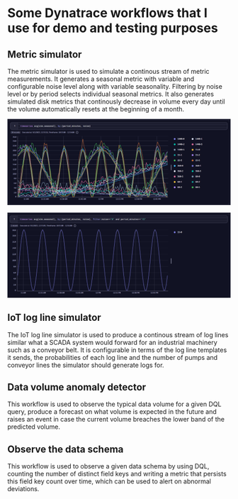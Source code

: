 # Some Dynatrace workflows that I use for demo and testing purposes

## Metric simulator

The metric simulator is used to simulate a continous stream of metric measurements. It generates a seasonal metric with variable and configurable noise level along with variable seasonality.
Filtering by noise level or by period selects individual seasonal metrics.
It also generates simulated disk metrics that continously decrease in volume every day until the volume automatically resets at the beginning of a month.

![seasonal metric](./metric_simulator/metrics_noise.png "Seasonal metrics with noise levels")

![seasonal metric](./metric_simulator/metric_filtered.png "Seasonal metrics filtered")

## IoT log line simulator

The IoT log line simulator is used to produce a continous stream of log lines similar what a SCADA system would forward for an industrial machinery such as 
a conveyor belt.
It is configurable in terms of the log line templates it sends, the probabilities of each log line and the number of pumps and conveyor lines the simulator should generate logs for.

## Data volume anomaly detector

This workflow is used to observe the typical data volume for a given DQL query, produce a forecast on what volume is expected in the future and raises an event in case the current volume breaches the lower band of the predicted volume.

## Observe the data schema

This workflow is used to observe a given data schema by using DQL, counting the number of distinct field keys and writing a metric that persists this field key count over time, which can be used to alert on abnormal deviations.

